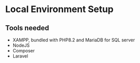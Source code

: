 # Local Environment Setup

## Tools needed
- XAMPP, bundled with PHP8.2 and MariaDB for SQL server
- NodeJS
- Composer
- Laravel
